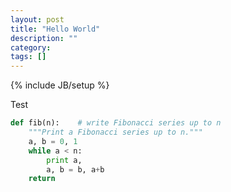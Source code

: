 ```yaml
---
layout: post
title: "Hello World"
description: ""
category: 
tags: []
---
```

{% include JB/setup %}

Test

```python
def fib(n):    # write Fibonacci series up to n
    """Print a Fibonacci series up to n."""
    a, b = 0, 1
    while a < n:
        print a,
        a, b = b, a+b
    return
```
